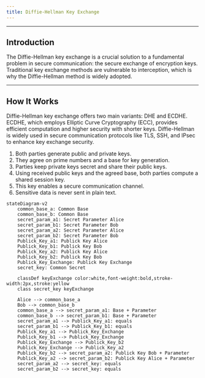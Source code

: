 ```yaml
---
title: Diffie-Hellman Key Exchange
---
```


______________________________________________________________________

## Introduction

The Diffie-Hellman key exchange is a crucial solution to a fundamental problem in secure communication: the secure exchange of encryption keys. Traditional key exchange methods are vulnerable to interception, which is why the Diffie-Hellman method is widely adopted.

______________________________________________________________________

## How It Works

Diffie-Hellman key exchange offers two main variants: DHE and ECDHE. ECDHE, which employs Elliptic Curve Cryptography (ECC), provides efficient computation and higher security with shorter keys. Diffie-Hellman is widely used in secure communication protocols like TLS, SSH, and IPsec to enhance key exchange security.

1. Both parties generate public and private keys.
1. They agree on prime numbers and a base for key generation.
1. Parties keep private keys secret and share their public keys.
1. Using received public keys and the agreed base, both parties compute a shared session key.
1. This key enables a secure communication channel.
1. Sensitive data is never sent in plain text.

```mermaid
stateDiagram-v2
    common_base_a: Common Base
    common_base_b: Common Base
    secret_param_a1: Secret Parameter Alice
    secret_param_b1: Secret Parameter Bob
    secret_param_a2: Secret Parameter Alice
    secret_param_b2: Secret Parameter Bob
    Publick_Key_a1: Publick Key Alice
    Publick_Key_b1: Publick Key Bob
    Publick_Key_a2: Publick Key Alice
    Publick_Key_b2: Publick Key Bob
    Publick_Key_Exchange: Publick Key Exchange
    secret_key: Common Secret

    classDef keyExchange color:white,font-weight:bold,stroke-width:2px,stroke:yellow
    class secret_key keyExchange

    Alice --> common_base_a
    Bob --> common_base_b
    common_base_a --> secret_param_a1: Base + Parameter
    common_base_b --> secret_param_b1: Base + Parameter
    secret_param_a1 --> Publick_Key_a1: equals
    secret_param_b1 --> Publick_Key_b1: equals
    Publick_Key_a1 --> Publick_Key_Exchange
    Publick_Key_b1 --> Publick_Key_Exchange
    Publick_Key_Exchange --> Publick_Key_b2
    Publick_Key_Exchange --> Publick_Key_a2
    Publick_Key_b2 --> secret_param_a2: Publick Key Bob + Parameter
    Publick_Key_a2 --> secret_param_b2: Publick Key Alice + Parameter
    secret_param_a2 --> secret_key: equals
    secret_param_b2 --> secret_key: equals
```
